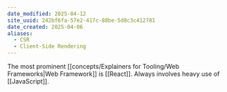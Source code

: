 ```yaml
---
date_modified: 2025-04-12
site_uuid: 242bf6fa-57e2-417c-88be-5d8c3c412781
date_created: 2025-04-06
aliases:
  - CSR
  - Client-Side Rendering
---
```


The most prominent [[concepts/Explainers for Tooling/Web Frameworks|Web Framework]] is [[React]].  Always involves heavy use of [[JavaScript]].